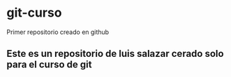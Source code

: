 # git-curso
Primer repositorio creado en github
## Este es un repositorio de luis salazar cerado solo para el curso de git
